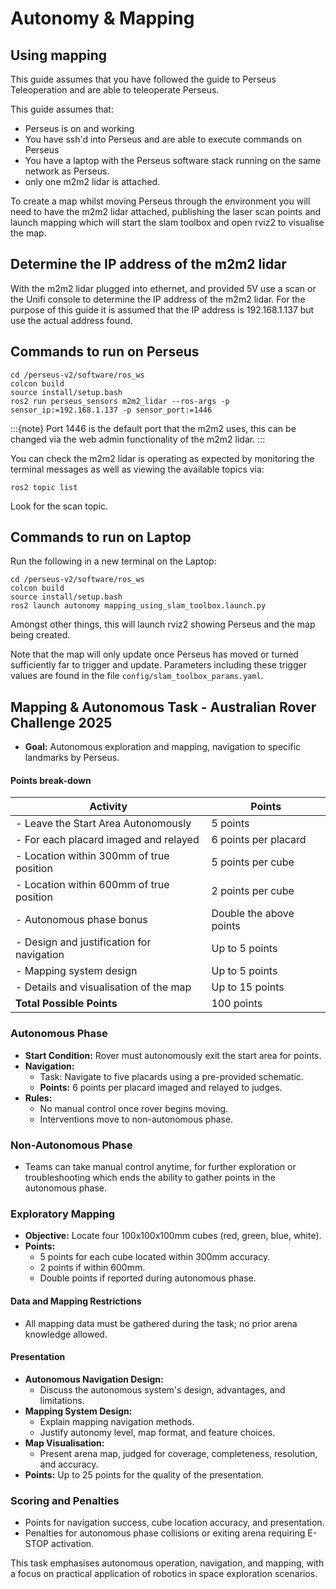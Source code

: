 # Autonomy & Mapping

## Using mapping

This guide assumes that you have followed the guide to Perseus Teleoperation and are able to teleoperate Perseus.

This guide assumes that:

- Perseus is on and working
- You have ssh'd into Perseus and are able to execute commands on Perseus
- You have a laptop with the Perseus software stack running on the same network as Perseus.
- only one m2m2 lidar is attached.

To create a map whilst moving Perseus through the environment you will need to have the m2m2 lidar attached, publishing the laser scan points and launch mapping which will start the slam toolbox and open rviz2 to visualise the map.

## Determine the IP address of the m2m2 lidar

With the m2m2 lidar plugged into ethernet, and provided 5V use a scan or the Unifi console to determine the IP address of the m2m2 lidar. For the purpose of this guide it is assumed that the IP address is 192.168.1.137 but use the actual address found.

## Commands to run on Perseus

```console
cd /perseus-v2/software/ros_ws
colcon build
source install/setup.bash
ros2 run perseus_sensors m2m2_lidar --ros-args -p sensor_ip:=192.168.1.137 -p sensor_port:=1446
```

:::{note}
Port 1446 is the default port that the m2m2 uses, this can be changed via the web admin functionality of the m2m2 lidar.
:::

You can check the m2m2 lidar is operating as expected by monitoring the terminal messages as well as viewing the available topics via:

```console
ros2 topic list
```

Look for the scan topic.

## Commands to run on Laptop

Run the following in a new terminal on the Laptop:

```console
cd /perseus-v2/software/ros_ws
colcon build
source install/setup.bash
ros2 launch autonomy mapping_using_slam_toolbox.launch.py
```

Amongst other things, this will launch rviz2 showing Perseus and the map being created.

Note that the map will only update once Perseus has moved or turned sufficiently far to trigger and update. Parameters including these trigger values are found in the file `config/slam_toolbox_params.yaml`.

## Mapping & Autonomous Task - Australian Rover Challenge 2025

- **Goal:** Autonomous exploration and mapping, navigation to specific landmarks by Perseus.

#### Points break-down

| Activity                                  | Points                  |
| ----------------------------------------- | ----------------------- |
| - Leave the Start Area Autonomously       | 5 points                |
| - For each placard imaged and relayed     | 6 points per placard    |
| - Location within 300mm of true position  | 5 points per cube       |
| - Location within 600mm of true position  | 2 points per cube       |
| - Autonomous phase bonus                  | Double the above points |
| - Design and justification for navigation | Up to 5 points          |
| - Mapping system design                   | Up to 5 points          |
| - Details and visualisation of the map    | Up to 15 points         |
| **Total Possible Points**                 | 100 points              |

### Autonomous Phase

- **Start Condition:** Rover must autonomously exit the start area for points.
- **Navigation:**
  - Task: Navigate to five placards using a pre-provided schematic.
  - **Points:** 6 points per placard imaged and relayed to judges.
- **Rules:**
  - No manual control once rover begins moving.
  - Interventions move to non-autonomous phase.

### Non-Autonomous Phase

- Teams can take manual control anytime, for further exploration or troubleshooting which ends the ability to gather points in the autonomous phase.

### Exploratory Mapping

- **Objective:** Locate four 100x100x100mm cubes (red, green, blue, white).
- **Points:**
  - 5 points for each cube located within 300mm accuracy.
  - 2 points if within 600mm.
  - Double points if reported during autonomous phase.

#### Data and Mapping Restrictions

- All mapping data must be gathered during the task; no prior arena knowledge allowed.

#### Presentation

- **Autonomous Navigation Design:**
  - Discuss the autonomous system's design, advantages, and limitations.
- **Mapping System Design:**
  - Explain mapping navigation methods.
  - Justify autonomy level, map format, and feature choices.
- **Map Visualisation:**
  - Present arena map, judged for coverage, completeness, resolution, and accuracy.
- **Points:** Up to 25 points for the quality of the presentation.

### Scoring and Penalties

- Points for navigation success, cube location accuracy, and presentation.
- Penalties for autonomous phase collisions or exiting arena requiring E-STOP activation.

This task emphasises autonomous operation, navigation, and mapping, with a focus on practical application of robotics in space exploration scenarios.
